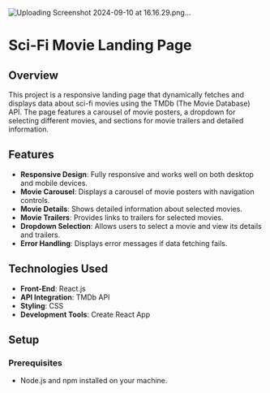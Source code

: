 
![Uploading Screenshot 2024-09-10 at 16.16.29.png…]()



# Sci-Fi Movie Landing Page

## Overview

This project is a responsive landing page that dynamically fetches and displays data about sci-fi movies using the TMDb (The Movie Database) API. The page features a carousel of movie posters, a dropdown for selecting different movies, and sections for movie trailers and detailed information.

## Features

- **Responsive Design**: Fully responsive and works well on both desktop and mobile devices.
- **Movie Carousel**: Displays a carousel of movie posters with navigation controls.
- **Movie Details**: Shows detailed information about selected movies.
- **Movie Trailers**: Provides links to trailers for selected movies.
- **Dropdown Selection**: Allows users to select a movie and view its details and trailers.
- **Error Handling**: Displays error messages if data fetching fails.

## Technologies Used

- **Front-End**: React.js
- **API Integration**: TMDb API
- **Styling**: CSS
- **Development Tools**: Create React App

## Setup

### Prerequisites

- Node.js and npm installed on your machine.


